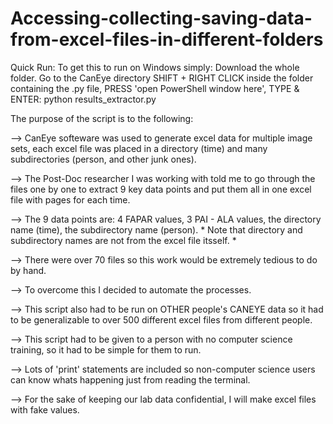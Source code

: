 # Accessing-collecting-saving-data-from-excel-files-in-different-folders

Quick Run: To get this to run on Windows simply: Download the whole folder. Go to the CanEye directory SHIFT + RIGHT CLICK inside the folder containing the .py file, PRESS 'open PowerShell window here', TYPE & ENTER: python results_extractor.py




The purpose of the script is to the following:

--> CanEye softeware was used to generate excel data for multiple image sets, each excel file was placed in a directory (time) and many subdirectories (person, and other junk ones).

--> The Post-Doc researcher I was working with told me to go through the files one by one to extract 9 key data points and put them all in one excel file with pages for each time.

--> The 9 data points are: 4 FAPAR values, 3 PAI - ALA values, the directory name (time), the subdirectory name (person).
    * Note that directory and subdirectory names are not from the excel file itsself. *

--> There were over 70 files so this work would be extremely tedious to do by hand.

--> To overcome this I decided to automate the processes.

--> This script also had to be run on OTHER people's CANEYE data so it had to be generalizable to over 500 different excel files from different people.

--> This script had to be given to a person with no computer science training, so it had to be simple for them to run.

--> Lots of 'print' statements are included so non-computer science users can know whats happening just from reading the terminal.

--> For the sake of keeping our lab data confidential, I will make excel files with fake values.

